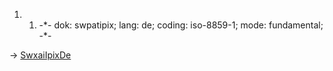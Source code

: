 1.  1.  -\*- dok: swpatipix; lang: de; coding: iso-8859-1; mode:
        fundamental; -\*-

-\> [SwxaiIpixDe](SwxaiIpixDe "wikilink")

